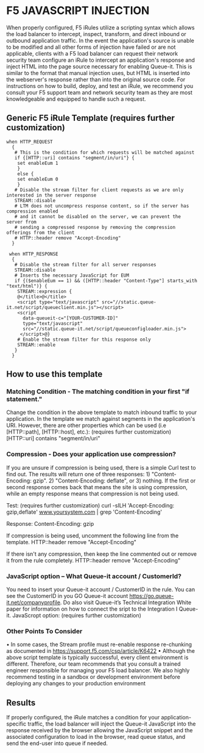 # F5 JAVASCRIPT INJECTION
When properly configured, F5 iRules utilize a scripting syntax which allows the load balancer to intercept, inspect, transform, and direct inbound or outbound application traffic.
In the event the application's source is unable to be modified and all other forms of injection have failed or are not applicable, clients with a F5 load balancer can request their network security team configure an iRule to intercept an application's response and inject HTML into the page source necessary for enabling Queue-it. This is similar to the format that manual injection uses, but HTML is inserted into the webserver's response rather than into the original source code.
For instructions on how to build, deploy, and test an iRule, we recommend you consult your F5 support team and network security team as they are most knowledgeable and equipped to handle such a request.

## Generic F5 iRule Template (requires further customization)
```
when HTTP_REQUEST 
  { 
   # This is the condition for which requests will be matched against 
   if {[HTTP::uri] contains "segment/in/uri"} { 
    set enableEum 1 
    } 
    else { 
    set enableEum 0 
    } 
   # Disable the stream filter for client requests as we are only interested in the server response 
   STREAM::disable 
   # LTM does not uncompress response content, so if the server has compression enabled 
   # and it cannot be disabled on the server, we can prevent the server from 
   # sending a compressed response by removing the compression offerings from the client
   # HTTP::header remove "Accept-Encoding"
  } 
    
 when HTTP_RESPONSE 
  { 
   # Disable the stream filter for all server responses 
   STREAM::disable 
   # Inserts the necessary JavaScript for EUM
   if {($enableEum == 1) && ([HTTP::header "Content-Type"] starts_with "text/html")} {
    STREAM::expression {
    @</title>@</title> 
    <script type="text/javascript" src="//static.queue-it.net/script/queueclient.min.js"></script>
    <script 
      data-queueit-c="[YOUR-CUSTOMER-ID]" 
      type="text/javascript" 
      src="//static.queue-it.net/script/queueconfigloader.min.js">
     </script>@} 
    # Enable the stream filter for this response only 
    STREAM::enable
   }
  }
```
## How to use this template
### Matching Condition - The matching condition in your first "if statement."
Change the condition in the above template to match inbound traffic to your application. In the template we match against segments in the application's URI. However, there are other properties which can be used (i.e [HTTP::path], [HTTP::host], etc.): (requires further customization)
[HTTP::uri] contains "segment/in/uri" 

### Compression - Does your application use compression?
If you are unsure if compression is being used, there is a simple Curl test to find out. The results will return one of three responses: 1) "Content-Encoding: gzip". 2) "Content-Encoding: deflate", or 3) nothing. If the first or second response comes back that means the site is using compression, while an empty response means that compression is not being used.

Test: (requires further customization)
 curl -sILH 'Accept-Encoding: gzip,deflate' www.yoursystem.com | grep 'Content-Encoding'

Response:
 Content-Encoding: gzip

If compression is being used, uncomment the following line from the template.
 HTTP::header remove "Accept-Encoding"

If there isn't any compression, then keep the line commented out or remove it from the rule completely. 
 HTTP::header remove "Accept-Encoding"
 
### JavaScript option – What Queue-it account / CustomerId?
You need to insert your Queue-it account / CustomerID in the rule. You can see the CustomerID in you GO Queue-it account https://go.queue-it.net/companyprofile. Do also visit Queue-it’s Technical Integration White paper for information on how to connect the sript to the Integration I Queue-it.
JavaScropt option: (requires further customization)
 
### Other Points To Consider 
•	In some cases, the Stream profile must re-enable response re-chunking as documented in https://support.f5.com/csp/article/K6422
•	Although the above script template is typically successful, every client environment is different. Therefore, our team recommends that you consult a trained engineer responsible for managing your F5 load balancer. We also highly recommend testing in a sandbox or development environment before deploying any changes to your production environment

## Results
If properly configured, the iRule matches a condition for your application-specific traffic, the load balancer will inject the Queue-it JavaScript into the response received by the browser allowing the JavaScript snippet and the associated configuration to load in the browser, read queue status, and send the end-user into queue if needed.
